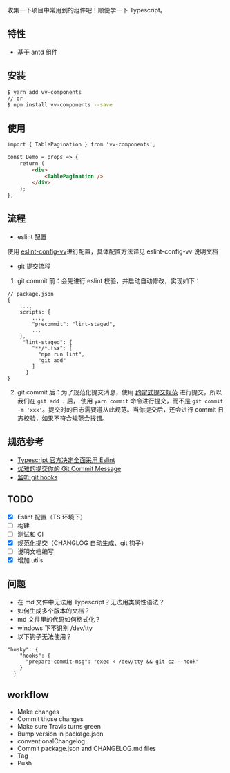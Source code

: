 
收集一下项目中常用到的组件吧！顺便学一下 Typescript。

## 特性

- 基于 antd 组件

## 安装

````bash
$ yarn add vv-components
// or
$ npm install vv-components --save
````

## 使用

````html
import { TablePagination } from 'vv-components';

const Demo = props => {
    return (
        <div>
            <TablePagination />
        </div>
    );
};
````

## 流程

- eslint 配置

使用 [eslint-config-vv](http://172.16.1.127:8050/VV-FRONTEND/eslint-config)进行配置，具体配置方法详见 eslint-config-vv 说明文档

- git 提交流程

1. git commit 前：会先进行 eslint 校验，并启动自动修改，实现如下：

````
// package.json
{
    ...,
    scripts: {
        ...,
        "precommit": "lint-staged",
        ...
    },
     "lint-staged": {
        "**/*.tsx": [
          "npm run lint",
          "git add"
        ]
      }
}
````

2. git commit 后：为了规范化提交消息，使用 [约定式提交规范](https://www.conventionalcommits.org/zh/v1.0.0-beta.3/) 进行提交，所以我们在 `git add .` 后，
使用 `yarn commit` 命令进行提交，而不是 `git commit -m 'xxx'`。提交时的日志需要遵从此规范。当你提交后，还会进行 commit 日志校验，如果不符合规范会报错。

## 规范参考

- [Typescript 官方决定全面采用 Eslint](https://msd.misuland.com/pd/2884249965817765216)
- [优雅的提交你的 Git Commit Message](https://juejin.im/post/5afc5242f265da0b7f44bee4)
- [监听 git hooks](https://github.com/typicode/husky)

## TODO

- [x] Eslint 配置（TS 环境下）
- [ ] 构建
- [ ] 测试和 CI
- [x] 规范化提交（CHANGLOG 自动生成、git 钩子）
- [ ] 说明文档编写
- [x] 增加 utils

## 问题

- 在 md 文件中无法用 Typescript？无法用类属性语法？
- 如何生成多个版本的文档？
- md 文件里的代码如何格式化？
- windows 下不识别 /dev/tty
- 以下钩子无法使用？

````static
"husky": {
    "hooks": {
      "prepare-commit-msg": "exec < /dev/tty && git cz --hook"
    }
  }
````

## workflow

- Make changes
- Commit those changes
- Make sure Travis turns green
- Bump version in package.json
- conventionalChangelog
- Commit package.json and CHANGELOG.md files
- Tag
- Push